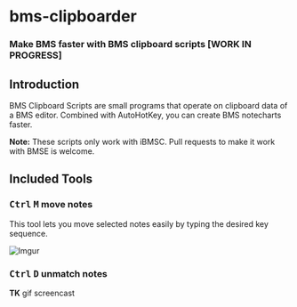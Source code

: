 # bms-clipboarder

### Make BMS faster with BMS clipboard scripts [WORK IN PROGRESS]


## Introduction

BMS Clipboard Scripts are small programs that operate on clipboard data of a BMS editor.
Combined with AutoHotKey, you can create BMS notecharts faster.

__Note:__ These scripts only work with iBMSC. Pull requests to make it work with BMSE is welcome.


## Included Tools

### <kbd>Ctrl</kbd> <kbd>M</kbd> move notes

This tool lets you move selected notes easily by typing the desired key sequence.

![Imgur](http://i.imgur.com/1RJh6F0.gif)


### <kbd>Ctrl</kbd> <kbd>D</kbd> unmatch notes

__TK__ gif screencast
